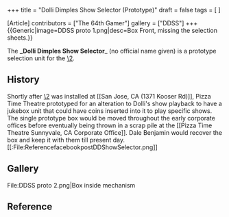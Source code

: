 +++
title = "Dolli Dimples Show Selector (Prototype)"
draft = false
tags = [ ]

[Article]
contributors = ["The 64th Gamer"]
gallery = ["DDSS"]
+++
{{Generic|image=DDSS proto 1.png|desc=Box Front, missing the selection sheets.}}

The **_Dolli Dimples Show Selector**_ (no official name given) is a prototype selection unit for the [\2](\1).

##  History ## 
Shortly after [\2](\1) was installed at [[San Jose, CA (1371 Kooser Rd)]], Pizza Time Theatre prototyped for an alteration to Dolli's show playback to have a jukebox unit that could have coins inserted into it to play specific shows. The single prototype box would be moved throughout the early corporate offices before eventually being thrown in a scrap pile at the [[Pizza Time Theatre Sunnyvale, CA Corporate Office]]. Dale Benjamin would recover the box and keep it with them till present day.<ref>[[:File:ReferencefacebookpostDDShowSelector.png]]</ref>

##  Gallery ## 
<gallery>
File:DDSS proto 2.png|Box inside mechanism
</gallery>

##  Reference ## 